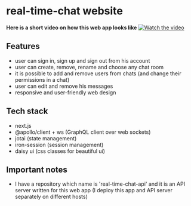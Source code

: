 # real-time-chat website
**Here is a short video on how this web app looks like**
[![Watch the video](https://img.youtube.com/vi/2Bm9fSFRFu4/maxresdefault.jpg)](https://youtu.be/2Bm9fSFRFu4)

## Features
- user can sign in, sign up and sign out from his account
- user can create, remove, rename and choose any chat room
- it is possible to add and remove users from chats (and change their permissions in a chat)
- user can edit and remove his messages
- responsive and user-friendly web design

## Tech stack
- next.js
- @apollo/client + ws (GraphQL client over web sockets)
- jotai (state management)
- iron-session (session management)
- daisy ui (css classes for beautiful ui)

## Important notes
- I have a repository which name is 'real-time-chat-api' and it is an API server written for this web app (I deploy this app and API server separately on different hosts)

